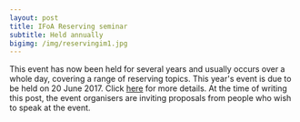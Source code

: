 ```yaml
---
layout: post
title: IFoA Reserving seminar
subtitle: Held annually
bigimg: /img/reservingim1.jpg
---
```


This event has now been held for several years and usually occurs over a whole day, covering a range of reserving topics.  This year's event is due to be held on 20 June 2017. Click [here](https://www.actuaries.org.uk/learn-develop/attend-event/reserving-seminar-2017) for more details. At the time of writing this post, the event organisers are inviting proposals from people who wish to speak at the event.
